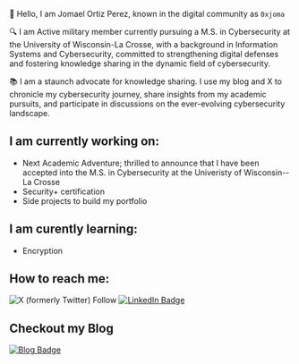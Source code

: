 👋 Hello, I am Jomael Ortiz Perez, known in the digital community as `0xjoma`

🔍 I am Active military member currently pursuing a M.S. in Cybersecurity at the University of Wisconsin-La Crosse, with a background in Information Systems and Cybersecurity, committed to strengthening digital defenses and fostering knowledge sharing in the dynamic field of cybersecurity.

📚 I am a staunch advocate for knowledge sharing. I use my blog and X to chronicle my cybersecurity journey, share insights from my academic pursuits, and participate in discussions on the ever-evolving cybersecurity landscape.

## I am currently working on:
* Next Academic Adventure; thrilled to announce that I have been accepted into the M.S. in Cybersecurity at the Univeristy of Wisconsin--La Crosse
* Security+ certification
* Side projects to build my portfolio

## I am curently learning:
* Encryption

## How to reach me: 
![X (formerly Twitter) Follow](https://img.shields.io/twitter/follow/0xjoma) 
[![LinkedIn Badge](https://img.shields.io/badge/LinkedIn-Profile-blue)](https://www.linkedin.com/in/jomael-ortiz-perez-1384ba27b/)

## Checkout my Blog

[![Blog Badge](https://img.shields.io/badge/Blog-Visit-brightgreen)](https://0xjoma.github.io/)
